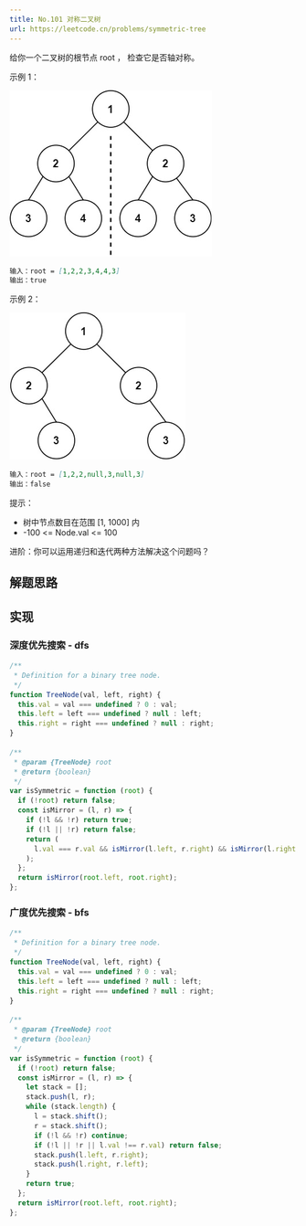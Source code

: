 ```yaml
---
title: No.101 对称二叉树
url: https://leetcode.cn/problems/symmetric-tree
---
```


给你一个二叉树的根节点 root ， 检查它是否轴对称。

示例 1：

![sample_1](/img/code_leetcode_No.101_sample_1.png)

```md
输入：root = [1,2,2,3,4,4,3]
输出：true
```

示例 2：

![sample_2](/img/code_leetcode_No.101_sample_2.png)

```md
输入：root = [1,2,2,null,3,null,3]
输出：false
```

提示：

- 树中节点数目在范围 \[1, 1000\] 内
- -100 <= Node.val <= 100

进阶：你可以运用递归和迭代两种方法解决这个问题吗？

## 解题思路

## 实现

### 深度优先搜索 - dfs

```js
/**
 * Definition for a binary tree node.
 */
function TreeNode(val, left, right) {
  this.val = val === undefined ? 0 : val;
  this.left = left === undefined ? null : left;
  this.right = right === undefined ? null : right;
}

/**
 * @param {TreeNode} root
 * @return {boolean}
 */
var isSymmetric = function (root) {
  if (!root) return false;
  const isMirror = (l, r) => {
    if (!l && !r) return true;
    if (!l || !r) return false;
    return (
      l.val === r.val && isMirror(l.left, r.right) && isMirror(l.right, r.left)
    );
  };
  return isMirror(root.left, root.right);
};
```

### 广度优先搜索 - bfs

```js
/**
 * Definition for a binary tree node.
 */
function TreeNode(val, left, right) {
  this.val = val === undefined ? 0 : val;
  this.left = left === undefined ? null : left;
  this.right = right === undefined ? null : right;
}

/**
 * @param {TreeNode} root
 * @return {boolean}
 */
var isSymmetric = function (root) {
  if (!root) return false;
  const isMirror = (l, r) => {
    let stack = [];
    stack.push(l, r);
    while (stack.length) {
      l = stack.shift();
      r = stack.shift();
      if (!l && !r) continue;
      if (!l || !r || l.val !== r.val) return false;
      stack.push(l.left, r.right);
      stack.push(l.right, r.left);
    }
    return true;
  };
  return isMirror(root.left, root.right);
};
```
